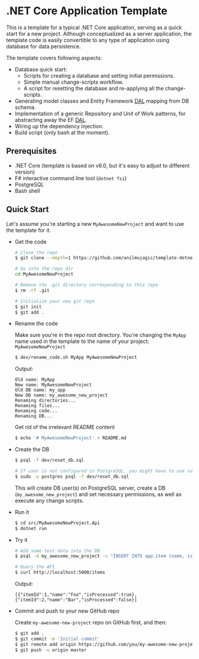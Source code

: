 # .NET Core Application Template

This is a template for a typical .NET Core application, serving as a quick start for a new project.
Although conceptualized as a server application, the template code is easily convertible to any type of application using database for data persistence.

The template covers following aspects:

- Database quick start:
    - Scripts for creating a database and setting initial permissions.
    - Simple manual change-scripts workflow.
    - A script for resetting the database and re-applying all the change-scripts.
- Generating model classes and Entity Framework [DAL](https://en.wikipedia.org/wiki/Data_access_layer) mapping from DB schema.
- Implementation of a generic Repository and Unit of Work patterns, for abstracting away the EF [DAL](https://en.wikipedia.org/wiki/Data_access_layer).
- Wiring up the dependency injection.
- Build script (only bash at the moment).


## Prerequisites

- .NET Core (template is based on v6.0, but it's easy to adjust to different version)
- F# interactive command line tool (`dotnet fsi`)
- PostgreSQL
- Bash shell


## Quick Start

Let's assume you're starting a new `MyAwesomeNewProject` and want to use the template for it.

- Get the code

    ```bash
    # Clone the repo
    $ git clone --depth=1 https://github.com/anilmujagic/template-dotnet.git MyAwesomeNewProject

    # Go into the repo dir
    cd MyAwesomeNewProject

    # Remove the .git directory corresponding to this repo
    $ rm -rf .git

    # Initialize your new git repo
    $ git init
    $ git add .
    ```

- Rename the code

    Make sure you're in the repo root directory.
    You're changing the `MyApp` name used in the template to the name of your project: `MyAwesomeNewProject`

    ```bash
    $ dev/rename_code.sh MyApp MyAwesomeNewProject
    ```

    Output:

    ```
    Old name: MyApp
    New name: MyAwesomeNewProject
    Old DB name: my_app
    New DB name: my_awesome_new_project
    Renaming directories...
    Renaming files...
    Renaming code...
    Renaming DB...
    ```

    Get rid of the irrelevant README content

    ```bash
    $ echo '# MyAwesomeNewProject' > README.md
    ```

- Create the DB

    ```bash
    $ psql -f dev/reset_db.sql

    # If user is not configured in PostgreSQL, you might have to use sudo:
    $ sudo -u postgres psql -f dev/reset_db.sql
    ```

    This will create DB user(s) on PostgreSQL server, create a DB (`my_awesome_new_project`) and set necessary permissions, as well as execute any change scripts.

- Run it

    ```bash
    $ cd src/MyAwesomeNewProject.Api
    $ dotnet run
    ```

- Try it

    ```bash
    # Add some test data into the DB
    $ psql -d my_awesome_new_project -c "INSERT INTO app.item (name, is_processed) VALUES ('Foo', TRUE), ('Bar', FALSE)"

    # Query the API
    $ curl http://localhost:5000/items
    ```

    Output:

    ```
    [{"itemId":1,"name":"Foo","isProcessed":true},{"itemId":2,"name":"Bar","isProcessed":false}]
    ```

- Commit and push to your new GitHub repo

    Create `my-awesome-new-project` repo on GitHub first, and then:

    ```bash
    $ git add .
    $ git commit -m 'Initial commit'
    $ git remote add origin https://github.com/you/my-awesome-new-project.git
    $ git push -u origin master
    ```
